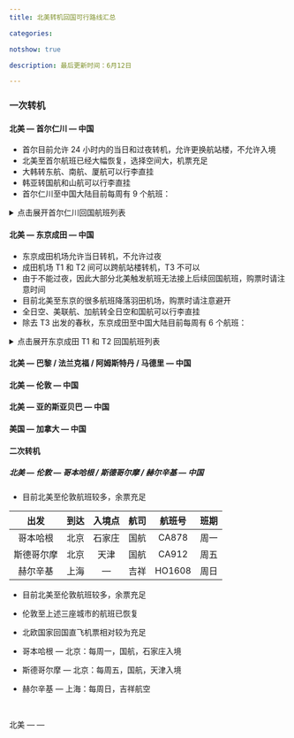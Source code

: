 ```yaml
---
title: 北美转机回国可行路线汇总

categories:

notshow: true

description: 最后更新时间：6月12日

---
```


### 一次转机

#### 北美 — 首尔仁川 — 中国

- 首尔目前允许 24 小时内的当日和过夜转机，允许更换航站楼，不允许入境
- 北美至首尔航班已经大幅恢复，选择空间大，机票充足
- 大韩转东航、南航、厦航可以行李直挂
- 韩亚转国航和山航可以行李直挂
- 首尔仁川至中国大陆目前每周有 9 个航班：

<details>

<summary>点击展开首尔仁川回国航班列表</summary>

<center>

<table>
<thead>
  <tr>

<th>目的地</th>
<th>航司</th>
<th>航班号</th>
<th>班期</th>

  </tr>
</thead>
<tbody>
  <tr>

<td>北京（青岛入境）</td>
<td>国航</td>
<td>CA124</td>
<td>周五</td>

  </tr>
  <tr>

<td>上海</td>
<td>东航</td>
<td>MU5042</td>
<td>周五</td>

  </tr>
  <tr>

<td rowspan="2">沈阳</td>
<td>南航</td>
<td>CZ682</td>
<td>周日</td>

  </tr>
  <tr>

<td>大韩</td>
<td>KE831</td>
<td>周五</td>

  </tr>
  <tr>

<td>长春</td>
<td>韩亚</td>
<td>OZ303</td>
<td>周日</td>

  </tr>
  <tr>

<td rowspan="2">青岛</td>
<td>山航</td>
<td>SC4088</td>
<td>周五</td>

  </tr>
  <tr>

<td>青岛航</td>
<td>QW9902</td>
<td>周六</td>

  </tr>
  <tr>

<td>威海</td>
<td>济州航</td>
<td>7C8502</td>
<td>周三</td>

  </tr>
  <tr>

<td>厦门</td>
<td>厦航</td>
<td>MF872</td>
<td>周一</td>

  </tr>
</tbody>
</table>

</center>
</details>



#### 北美 — 东京成田 — 中国

- 东京成田机场允许当日转机，不允许过夜
- 成田机场 T1 和 T2 间可以跨航站楼转机，T3 不可以
- 由于不能过夜，因此大部分北美触发航班无法接上后续回国航班，购票时请注意时间
- 目前北美至东京的很多航班降落羽田机场，购票时请注意避开
- 全日空、美联航、加航转全日空和国航可以行李直挂
- 除去 T3 出发的春秋，东京成田至中国大陆目前每周有 6 个航班：

<details>

<summary>点击展开东京成田 T1 和 T2 回国航班列表</summary>

<table>
<thead>
  <tr>

<th>目的地</th>
<th>航司</th>
<th>航班号</th>
<th>班期</th>

  </tr>
</thead>
<tbody>
  <tr>

<td rowspan="3">上海</td>
<td>国航</td>
<td>CA930</td>
<td>周四</td>

 </tr>
 <tr>
<td>东航</td>
<td>MU524</td>
<td>周五</td>

  </tr>
  <tr>

<td>全日空</td>
<td>NH919</td>
<td>周日</td>

  </tr>
  <tr>

<td>沈阳</td>
<td>南航</td>
<td>CZ628</td>
<td>周四</td>

  </tr>
  <tr>

<td>大连</td>
<td>日航</td>
<td>JL829</td>
<td>周四</td>

  </tr>
  <tr>

<td>福州</td>
<td>厦航</td>
<td>MF810</td>
<td>周五</td>

  </tr>
</tbody>
</table>
</details>



#### 北美 — 巴黎 / 法兰克福 / 阿姆斯特丹 / 马德里 — 中国





#### 北美 — 伦敦 — 中国

#### 北美 — 亚的斯亚贝巴 — 中国

#### 美国 — 加拿大 — 中国



#### 二次转机

##### 北美 — 伦敦 — 哥本哈根 / 斯德哥尔摩 / 赫尔辛基 — 中国

- 目前北美至伦敦航班较多，余票充足

|  **出发**  | **到达** | 入境点 | 航司 | 航班号 | 班期 |
| :--------: | :------: | :----: | :--: | :----: | :--: |
|  哥本哈根  |   北京   | 石家庄 | 国航 | CA878  | 周一 |
| 斯德哥尔摩 |   北京   |  天津  | 国航 | CA912  | 周五 |
|  赫尔辛基  |   上海   |   —    | 吉祥 | HO1608 | 周日 |

- 目前北美至伦敦航班较多，余票充足

- 伦敦至上述三座城市的航班已恢复

- 北欧国家回国直飞机票相对较为充足

- 哥本哈根 — 北京：每周一，国航，石家庄入境

- 斯德哥尔摩 — 北京：每周五，国航，天津入境

- 赫尔辛基 — 上海：每周日，吉祥航空

  ​

北美 —   —